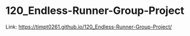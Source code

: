 # 120_Endless-Runner-Group-Project

Link:
https://timpt0261.github.io/120_Endless-Runner-Group-Project/
